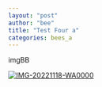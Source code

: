 ```yaml
---
layout: "post"
author: "bee"
title: "Test Four a"
categories: bees_a
---
```


imgBB



<a href="https://ibb.co/wypCXDv"><img src="https://i.ibb.co/wypCXDv/IMG-20221118-WA0000.jpg" alt="IMG-20221118-WA0000" border="0"></a>